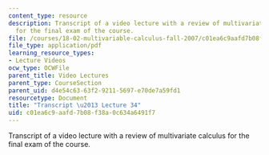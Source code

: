 ```yaml
---
content_type: resource
description: Transcript of a video lecture with a review of multivariate calculus
  for the final exam of the course.
file: /courses/18-02-multivariable-calculus-fall-2007/c01ea6c9aafd7b08f38a0c634a6491f7_18_022007L34.pdf
file_type: application/pdf
learning_resource_types:
- Lecture Videos
ocw_type: OCWFile
parent_title: Video Lectures
parent_type: CourseSection
parent_uid: d4e54c63-63f2-9211-5697-e70de7a59fd1
resourcetype: Document
title: "Transcript \u2013 Lecture 34"
uid: c01ea6c9-aafd-7b08-f38a-0c634a6491f7
---
```

Transcript of a video lecture with a review of multivariate calculus for the final exam of the course.

